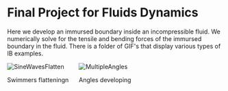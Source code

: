 # Final Project for Fluids Dynamics
Here we develop an immursed boundary inside an incompressible fluid. We numerically solve for the tensile and bending forces of the immursed boundary in the fluid. There is a folder of GIF's that display various types of IB examples.


<div style="display: inline-block;">
    <img src="[https://raw.githubusercontent.com/yourusername/yourrepository/master/path/to/gif1.gif](https://raw.githubusercontent.com/louisnass/louisnass.github.io/master/FluidDynamics/Gifs%20of%20Fluids/Sine_waves_flatten.gif)" alt="SineWavesFlatten">
    <p>Swimmers flatteningn</p>
</div>

<div style="display: inline-block; margin-left: 20px;">
    <img src="[https://raw.githubusercontent.com/yourusername/yourrepository/master/path/to/gif2.gif](https://raw.githubusercontent.com/louisnass/louisnass.github.io/master/FluidDynamics/Gifs%20of%20Fluids/Multiple_angles.gif)https://raw.githubusercontent.com/louisnass/louisnass.github.io/master/FluidDynamics/Gifs%20of%20Fluids/Multiple_angles.gif" alt="MultipleAngles">
    <p>Angles developing</p>
</div>

